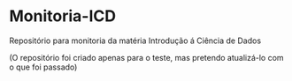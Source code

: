 # Monitoria-ICD
Repositório para monitoria da matéria Introdução á Ciência de Dados


(O repositório foi criado apenas para o teste, mas pretendo atualizá-lo com o que foi passado)

